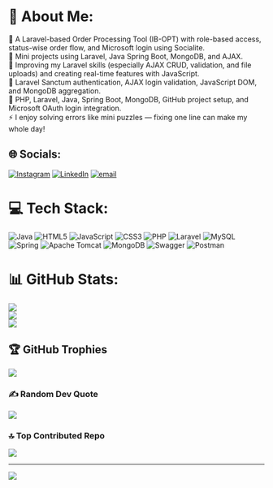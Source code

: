 # 💫 About Me:
🔭 A Laravel-based Order Processing Tool (IB-OPT) with role-based access, status-wise order flow, and Microsoft login using Socialite.<br>👯 Mini projects using Laravel, Java Spring Boot, MongoDB, and AJAX.<br>🤝 Improving my Laravel skills (especially AJAX CRUD, validation, and file uploads) and creating real-time features with JavaScript.<br>🌱 Laravel Sanctum authentication, AJAX login validation, JavaScript DOM, and MongoDB aggregation.<br>💬 PHP, Laravel, Java, Spring Boot, MongoDB, GitHub project setup, and Microsoft OAuth login integration.<br>⚡ I enjoy solving errors like mini puzzles — fixing one line can make my whole day!


## 🌐 Socials:
[![Instagram](https://img.shields.io/badge/Instagram-%23E4405F.svg?logo=Instagram&logoColor=white)](https://instagram.com/subburathinam_max) [![LinkedIn](https://img.shields.io/badge/LinkedIn-%230077B5.svg?logo=linkedin&logoColor=white)](https://linkedin.com/in/subburathinam22/) [![email](https://img.shields.io/badge/Email-D14836?logo=gmail&logoColor=white)](mailto:subburathinam720@gmail.com) 

# 💻 Tech Stack:
![Java](https://img.shields.io/badge/java-%23ED8B00.svg?style=plastic&logo=openjdk&logoColor=white) ![HTML5](https://img.shields.io/badge/html5-%23E34F26.svg?style=plastic&logo=html5&logoColor=white) ![JavaScript](https://img.shields.io/badge/javascript-%23323330.svg?style=plastic&logo=javascript&logoColor=%23F7DF1E) ![CSS3](https://img.shields.io/badge/css3-%231572B6.svg?style=plastic&logo=css3&logoColor=white) ![PHP](https://img.shields.io/badge/php-%23777BB4.svg?style=plastic&logo=php&logoColor=white) ![Laravel](https://img.shields.io/badge/laravel-%23FF2D20.svg?style=plastic&logo=laravel&logoColor=white) ![MySQL](https://img.shields.io/badge/mysql-4479A1.svg?style=plastic&logo=mysql&logoColor=white) ![Spring](https://img.shields.io/badge/spring-%236DB33F.svg?style=plastic&logo=spring&logoColor=white) ![Apache Tomcat](https://img.shields.io/badge/apache%20tomcat-%23F8DC75.svg?style=plastic&logo=apache-tomcat&logoColor=black) ![MongoDB](https://img.shields.io/badge/MongoDB-%234ea94b.svg?style=plastic&logo=mongodb&logoColor=white) ![Swagger](https://img.shields.io/badge/-Swagger-%23Clojure?style=plastic&logo=swagger&logoColor=white) ![Postman](https://img.shields.io/badge/Postman-FF6C37?style=plastic&logo=postman&logoColor=white)
# 📊 GitHub Stats:
![](https://github-readme-stats.vercel.app/api?username=subburathinam-M&theme=transparent&hide_border=false&include_all_commits=false&count_private=false)<br/>
![](https://nirzak-streak-stats.vercel.app/?user=subburathinam-M&theme=transparent&hide_border=false)<br/>
![](https://github-readme-stats.vercel.app/api/top-langs/?username=subburathinam-M&theme=transparent&hide_border=false&include_all_commits=false&count_private=false&layout=compact)

## 🏆 GitHub Trophies
![](https://github-profile-trophy.vercel.app/?username=subburathinam-M&theme=transparent&no-frame=false&no-bg=false&margin-w=4)

### ✍️ Random Dev Quote
![](https://quotes-github-readme.vercel.app/api?type=horizontal&theme=dark)

### 🔝 Top Contributed Repo
![](https://github-contributor-stats.vercel.app/api?username=subburathinam-M&limit=5&theme=transparent&combine_all_yearly_contributions=true)

---
[![](https://visitcount.itsvg.in/api?id=subburathinam-M&icon=9&color=5)](https://visitcount.itsvg.in)

<!-- Proudly created with GPRM ( https://gprm.itsvg.in ) -->

